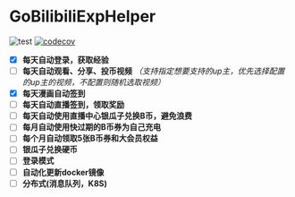 # GoBilibiliExpHelper

![test](https://github.com/xmmmmmovo/GoBilibiliExpHelper/workflows/Test%20And%20Lint/badge.svg) [![codecov](https://codecov.io/gh/xmmmmmovo/GoBilibiliExpHelper/branch/main/graph/badge.svg?token=0OW3ZT44OU)](https://codecov.io/gh/xmmmmmovo/GoBilibiliExpHelper)

- [x] **每天自动登录，获取经验**
- [ ] **每天自动观看、分享、投币视频** *（支持指定想要支持的up主，优先选择配置的up主的视频，不配置则随机选取视频）*
- [x] **每天漫画自动签到**
- [ ] **每天自动直播签到，领取奖励** 
- [ ] **每天自动使用直播中心银瓜子兑换B币，避免浪费**
- [ ] **每月自动使用快过期的B币券为自己充电** 
- [ ] **每个月自动领取5张B币券和大会员权益** 
- [ ] **银瓜子兑换硬币**
- [ ] **登录模式**
- [ ] **自动化更新docker镜像**
- [ ] **分布式(消息队列，K8S)**
